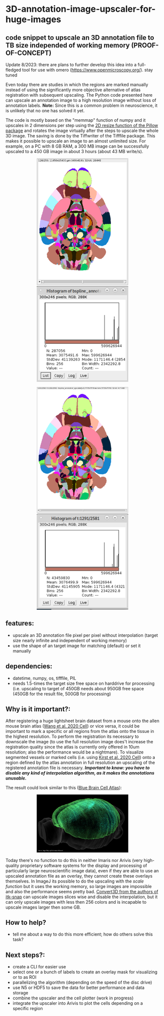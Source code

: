 # 3D-annotation-image-upscaler-for-huge-images
## code snippet to upscale an 3D annotation file to TB size independed of working memory (PROOF-OF-CONCEPT)

Update 8/2023: there are plans to further develop this idea into a full-fledged tool for use with omero (https://www.openmicroscopy.org/). stay tuned

Even today there are studies in which the regions are marked manually instead of using the significantly more objective alternative of atlas registration with subsequent upscaling. The Python code presented here can upscale an annotation image to a high resolution image without loss of annotation labels. **Note:** Since this is a common problem in neuroscience, it is unlikely that no one has solved it yet. 

The code is mostly based on the "memmap" function of numpy and it upscales in 2 dimensions per step using the [2D resize function of the Pillow package](https://pillow.readthedocs.io/en/stable/reference/Image.html) and rotates the image virtually after the steps to upscale the whole 3D image. The saving is done by the Tiffwriter of the Tifffile package. This makes it possible to upscale an image to an almost unlimited size. For example, on a PC with 8 GB RAM, a 300 MB image can be successfully upscaled to a 450 GB image in about 3 hours (about 43 MB write/s).

<p align="center">
<img src="https://github.com/SaibotMagd/3D-annotation-image-upscaler-for-huge-images/blob/main/3D-AIUdocs/src_image_example1.png" width="300">
<img src="https://github.com/SaibotMagd/3D-annotation-image-upscaler-for-huge-images/blob/main/3D-AIUdocs/src_image_hist_example1.png" width="300">
</p>
<p align="center">
<img src="https://github.com/SaibotMagd/3D-annotation-image-upscaler-for-huge-images/blob/main/3D-AIUdocs/tar_image_example1.png" width="300">
<img src="https://github.com/SaibotMagd/3D-annotation-image-upscaler-for-huge-images/blob/main/3D-AIUdocs/tar_image_hist_example1.png" width="300">
</p>

## features:

- upscale an 3D annotation file pixel per pixel without interpolation (target size nearly infinite and independent of working memory)
- use the shape of an target image for matching (default) or set it manually


## dependencies:

  - datetime, numpy, os, tifffile, PIL
  - needs 1.5-times the target size free space on harddrive for processing (i.e. upscaling to target of 450GB needs about 950GB free space (450GB for the result file, 500GB for processing) 
  
## Why is it important?:

After registering a huge lightsheet brain dataset from a mouse onto the allen mouse brain atlas ([Wang et al. 2020 Cell](https://doi.org/10.1016/j.cell.2020.04.007)) or vice versa, it could be important to mark a specific or all regions from the atlas onto the tissue in the highest resolution. To perform the registration its necessary to downscale the image (to use the full resolution image does't increase the registration quality since the atlas is currently only offered in 10um resolution; also the performance would be a nightmare). To visualize segmented vessels or marked cells (i.e. using [Kirst et al. 2020 Cell](https://doi.org/10.1016/j.cell.2020.01.028)) onto a region defined by the atlas annotation in full resolution an upscaling of the registered annotation file is necessary. ***Important to know: you have to disable any kind of interpolation algorithm, as it makes the annotations unusable.***

The result could look similar to this ([Blue Brain Cell Atlas](https://bbp.epfl.ch/nexus/cell-atlas/)):

<p align="center">
<a href="https://bbp.epfl.ch/nexus/cell-atlas/">
<img src="https://github.com/SaibotMagd/3D-annotation-image-upscaler-for-huge-images/blob/main/3D-AIUdocs/blue_brain_cell_atlas_example1.png" 
 alt="Blue Brain Cell Atlas Example" width="300" hspace="40"/></a>

Today there's no function to do this in neither Imaris nor Arivis (very high-quality proprietary software systems for the display and processing of particularly large neuroscientific image data), even if they are able to use an upscaled annotation file as an overlay, they cannot create these overlays themselves. In ImageJ its possible to do the upscaling with the *scale function* but it uses the working memory, so large images are impossible and also the performance seems pretty bad. [Convert3D from the authors of itk-snap](http://www.itksnap.org/pmwiki/pmwiki.php?n=Downloads.C3D) can upscale images slices wise and disable the interpolation, but it can only upscale images with less then 256 colors and is incapable to upscale images larger then some GB. 

## How to help?

- tell me about a way to do this more efficient; how do others solve this task?

## Next steps?:

- create a CLI for easier use
- select one or a bunch of labels to create an overlay mask for visualizing or to as ROI
- parallelizing the algorithm (depending on the speed of the disc drive)
- use N5 or HDF5 to save the data for better performance and data storage
- combine the upscaler and the cell plotter (work in progress)
- integrate the upscaler into Arivis to plot the cells depending on a specific region
